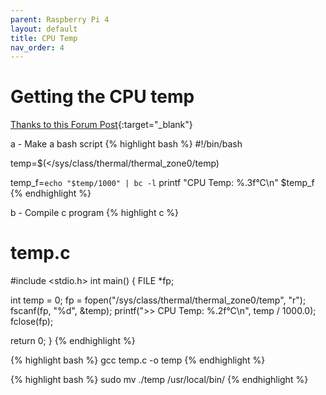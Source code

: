 ```yaml
---
parent: Raspberry Pi 4
layout: default
title: CPU Temp
nav_order: 4
---
```


# Getting the CPU temp
[Thanks to this Forum Post][forum]{:target="_blank"}

a - Make a bash script
{% highlight bash %}
#!/bin/bash

temp=$(</sys/class/thermal/thermal_zone0/temp)

temp_f=`echo "$temp/1000" | bc -l`
printf "CPU Temp: %.3f°C\n"  $temp_f
{% endhighlight %}

b - Compile c program
{% highlight c %}
# temp.c
#include <stdio.h>
int main() {
 FILE *fp;

   int temp = 0;
   fp = fopen("/sys/class/thermal/thermal_zone0/temp", "r");
   fscanf(fp, "%d", &temp);
   printf(">> CPU Temp: %.2f°C\n", temp / 1000.0);
   fclose(fp);

   return 0;
}
{% endhighlight %}

{% highlight bash %}
gcc temp.c -o temp
{% endhighlight %}

{% highlight bash %}
sudo mv ./temp /usr/local/bin/
{% endhighlight %}

[forum]: https://www.coincashew.com/coins/overview-ada/guide-how-to-build-a-haskell-stakepool-node



